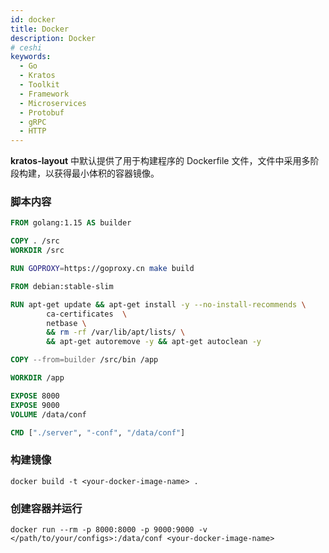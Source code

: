 ```yaml
---
id: docker
title: Docker
description: Docker
# ceshi 
keywords:
  - Go 
  - Kratos
  - Toolkit
  - Framework
  - Microservices
  - Protobuf
  - gRPC
  - HTTP
---
```


**kratos-layout** 中默认提供了用于构建程序的 Dockerfile 文件，文件中采用多阶段构建，以获得最小体积的容器镜像。

### 脚本内容 

```Dockerfile
FROM golang:1.15 AS builder

COPY . /src
WORKDIR /src

RUN GOPROXY=https://goproxy.cn make build

FROM debian:stable-slim

RUN apt-get update && apt-get install -y --no-install-recommends \
		ca-certificates  \
        netbase \
        && rm -rf /var/lib/apt/lists/ \
        && apt-get autoremove -y && apt-get autoclean -y

COPY --from=builder /src/bin /app

WORKDIR /app

EXPOSE 8000
EXPOSE 9000
VOLUME /data/conf

CMD ["./server", "-conf", "/data/conf"]
```

### 构建镜像
```shell
docker build -t <your-docker-image-name> .
```
### 创建容器并运行

```shell
docker run --rm -p 8000:8000 -p 9000:9000 -v </path/to/your/configs>:/data/conf <your-docker-image-name>
```